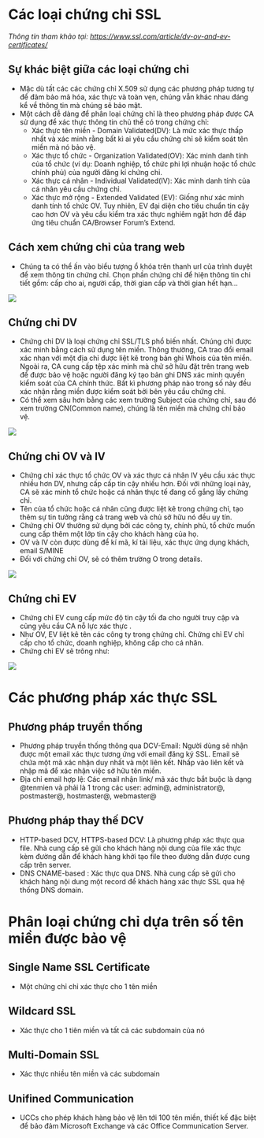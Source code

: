 # Các loại chứng chỉ SSL
*Thông tin tham khảo tại: https://www.ssl.com/article/dv-ov-and-ev-certificates/*
## Sự khác biệt giữa các loại chứng chỉ
- Mặc dù tất các các chứng chỉ X.509 sử dụng các phương pháp tương tự để đảm bảo mã hóa, xác thực và toàn vẹn, chúng vẫn khác nhau đáng kể về thông tin mà chúng sẽ bảo mật.
- Một cách dễ dàng để phân loại chứng chỉ là theo phương pháp được CA sử dụng để xác thực thông tin chủ thể có trong chứng chỉ:
    + Xác thực tên miền - Domain Validated(DV): Là mức xác thực thấp nhất và xác minh rằng bất kì ai yêu cầu chứng chỉ sẽ kiểm soát tên miền mà nó bảo vệ.
    + Xác thực tổ chức - Organization Validated(OV): Xác minh danh tính của tổ chức (ví dụ: Doanh nghiệp, tổ chức phi lợi nhuận hoặc tổ chức chính phủ) của người đăng kí chứng chỉ.
    + Xác thực cá nhân - Individual Validated(IV): Xác minh danh tính của cá nhân yêu cầu chứng chỉ.
    + Xác thực mở rộng - Extended Validated (EV): Giống như xác minh danh tính tổ chức OV. Tuy nhiên, EV đại diện cho tiêu chuẩn tin cậy cao hơn OV và yêu cầu kiểm tra xác thực nghiêm ngặt hơn để đáp ứng tiêu chuẩn CA/Browser Forum’s Extend.
## Cách xem chứng chỉ của trang web
- Chúng ta có thể ấn vào biểu tượng ổ khóa trên thanh url của trình duyệt để xem thông tin chứng chỉ. Chọn phần chứng chỉ để hiện thông tin chi tiết gồm: cấp cho ai, người cấp, thời gian cấp và thời gian hết hạn...

<img src="image/1.PNG">

## Chứng chỉ DV
- Chứng chỉ DV là loại chứng chỉ SSL/TLS phổ biến nhất. Chúng chỉ được xác minh bằng cách sử dụng tên miền. Thông thường, CA trao đổi email xác nhạn với một địa chỉ được liệt kê trong bản ghi Whois của tên miền. Ngoài ra, CA cung cấp tệp xác minh mà chử sở hữu đặt trên trang web để được bảo vệ hoặc người đăng ký tạo bản ghi DNS xác minh quyền kiểm soát của CA chính thức. Bất kì phương pháp nào trong số này đều xác nhận rằng miền được kiểm soát bởi bên yêu cầu chứng chỉ.
- Có thể xem sâu hơn bằng các xem trường Subject của chứng chỉ, sau đó xem trường CN(Common name), chúng là tên miền mà chứng chỉ bảo vệ.

<img src="image/2.PNG">



## Chứng chỉ OV và IV
- Chứng chỉ xác thực tổ chức OV và xác thực cá nhân IV yêu cầu xác thực nhiều hơn DV, nhưng cấp cấp tin cậy nhiều hơn. Đối với những loại này, CA sẽ xác minh tổ chức hoặc cá nhân thực tế đang cố gắng lấy chứng chỉ. 
- Tên của tổ chức hoặc cá nhân cũng được liệt kê trong chứng chỉ, tạo thêm sự tin tưởng rằng cả trang web và chủ sở hữu nó đều uy tín.
- Chứng chỉ OV thường sử dụng bởi các công ty, chính phủ, tổ chức muốn cung cấp thêm một lớp tin cậy cho khách hàng của họ. 
- OV và IV còn được dùng để kí mã, kí tài liệu, xác thực ứng dụng khách, email S/MINE
- Đối với chứng chỉ OV, sẽ có thêm trường O trong details.

<img src="image/3.PNG">

## Chứng chỉ EV
- Chứng chỉ EV cung cấp mức độ tin cậy tối đa cho người truy cập và cũng yêu cầu CA nỗ lực xác thực .
- Như OV, EV liệt kê tên các công ty trong chứng chỉ. Chứng chỉ EV chỉ cấp cho tổ chức, doanh nghiệp, không cấp cho cá nhân.
- Chứng chỉ EV sẽ trông như: 

<img src="image/4.PNG">



# Các phương pháp xác thực SSL
## Phương pháp truyền thống
- Phương pháp truyền thống thông qua DCV-Email: Người dùng sẽ nhận được một email xác thực tương ứng với email đăng ký SSL. Email sẽ chứa một mã xác nhận duy nhất và một liên kết. Nhấp vào liên kết và nhập mã để xác nhận việc sở hữu tên miền.
- Địa chỉ email hợp lệ: Các email nhận link/ mã xác thực bắt buộc là dạng @tenmien và phải là 1 trong các user: admin@, administrator@, postmaster@, hostmaster@, webmaster@
## Phương pháp thay thế DCV
- HTTP-based DCV, HTTPS-based DCV: Là phương pháp xác thực qua file. Nhà cung cấp sẽ gửi cho khách hàng nội dung của file xác thực kèm đường dẫn để khách hàng khởi tạo file theo đường dẫn được cung cấp trên server.
- DNS CNAME-based : Xác thực qua DNS. Nhà cung cấp sẽ gửi cho khách hàng nội dung một record để khách hàng xác thực SSL qua hệ thống DNS domain.

# Phân loại chứng chỉ dựa trên số tên miền được bảo vệ
## Single Name SSL Certificate
- Một chứng chỉ chỉ xác thực cho 1 tên miền

## Wildcard SSL

- Xác thực cho 1 tiên miền và tất cả các subdomain của nó

## Multi-Domain SSL

- Xác thực nhiều tên miền và các subdomain

## Unifined Communication

- UCCs cho phép khách hàng bảo vệ lên tới 100 tên miền, thiết kế đặc biệt để bảo đảm Microsoft Exchange và các Office Communication Server.